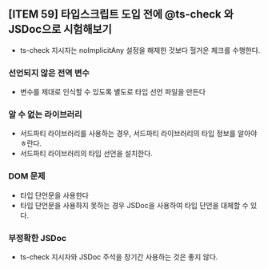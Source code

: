 ## [ITEM 59] 타입스크립트 도입 전에 @ts-check 와 JSDoc으로 시험해보기

- ts-check 지시자는 noImplicitAny 설정을 해제한 것보다 헐거운 체크를 수행한다.

### 선언되지 않은 전역 변수

- 변수를 제대로 인식할 수 있도록 별도로 타입 선언 파일을 만든다

### 알 수 없는 라이브러리

- 서드파티 라이브러리를 사용하는 경우, 서드파티 라이브러리의 타입 정보를 알아야 ㅎ란다.
- 서드파티 라이브러리의 타입 선언을 설치한다.

### DOM 문제

- 타입 단언문을 사용한다
- 타입 단언문을 사용하지 못하는 경우 JSDoc을 사용하여 타입 단언을 대체할 수 있다.

### 부정확한 JSDoc

- ts-check 지시자와 JSDoc 주석을 장기간 사용하는 것은 좋지 않다.

